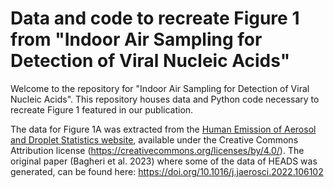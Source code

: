 # Data and code to recreate Figure 1 from "Indoor Air Sampling for Detection of Viral Nucleic Acids"

Welcome to the repository for "Indoor Air Sampling for Detection of Viral Nucleic Acids". This repository houses data and Python code necessary to recreate Figure 1 featured in our publication.

The data for Figure 1A was extracted from the [Human Emission of Aerosol and Droplet Statistics website](https://aerosol.ds.mpg.de/en/), available under the Creative Commons Attribution license (https://creativecommons.org/licenses/by/4.0/). The original paper (Bagheri et al. 2023) where some of the data of HEADS was generated, can be found here: https://doi.org/10.1016/j.jaerosci.2022.106102
